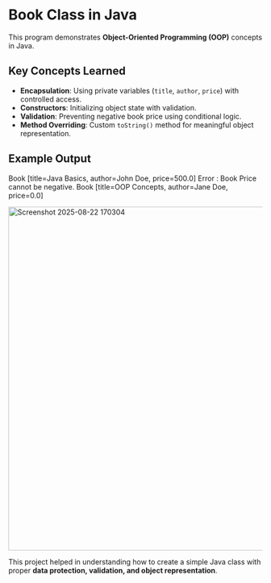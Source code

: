 # Book Class in Java  

This program demonstrates **Object-Oriented Programming (OOP)** concepts in Java.  

## Key Concepts Learned  
- **Encapsulation**: Using private variables (`title`, `author`, `price`) with controlled access.  
- **Constructors**: Initializing object state with validation.  
- **Validation**: Preventing negative book price using conditional logic.  
- **Method Overriding**: Custom `toString()` method for meaningful object representation.  

## Example Output  
Book [title=Java Basics, author=John Doe, price=500.0]
Error : Book Price cannot be negative.
Book [title=OOP Concepts, author=Jane Doe, price=0.0]

<img width="1383" height="682" alt="Screenshot 2025-08-22 170304" src="https://github.com/user-attachments/assets/1a47b5ec-c70d-4979-bdc4-ffd20adce142" />



This project helped in understanding how to create a simple Java class with proper **data protection, validation, and object representation**.

